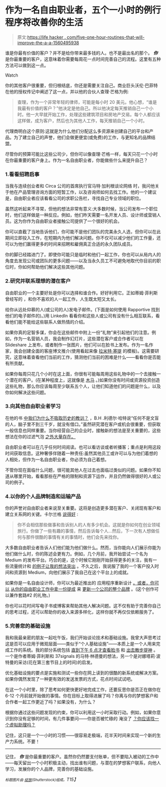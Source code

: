 # 作为一名自由职业者，五个一小时的例行程序将改善你的生活

> 原文:[https://life hacker . com/five-one-hour-routines-that-will-improve-the-a-a-1560495938](https://lifehacker.com/five-one-hour-routines-that-will-improve-your-life-as-a-1560495938)

谁是你最有价值的客户？并不是给你带来最多钱的人。也不是最出名的那个。 ***你*** 是你最重要的客户，这意味着你需要每周花一点时间完善自己的流程。这里有五种方法可以做到这一点。

Watch

你的其他客户很重要，但归根结底，你还是需要关注自己。商业巨头沃伦·巴菲特在他的授权传记中阐述了这一点，并以他的合伙人查理·芒格为例:

> 查理，作为一个非常年轻的律师，可能是每小时 20 美元。他心想，“谁是我最有价值的客户？”他决定是他自己。所以他决定每天推销自己一个小时。他一大早就开始工作，处理这些建筑项目和房地产交易。每个人都应该这样做，成为客户，然后也为其他人工作，每天推销自己一个小时。

代理商明白这个原则:这就是为什么他们分配这么多资源来创建自己的平台和产品。为了建立自己的声誉，他们会做更便宜(或免费)的工作，与更知名的品牌结盟。

尽管你的预算可能比这些公司少，但你可以像查理·芒格一样，每天只花一个小时在你最重要的客户身上。作为一名自由职业者，你能做些什么来提升自己？

### 1.看看招聘启事

当我与连续创业者和 Circa 公司的首席执行官马特·加利根谈论网络 时，我问他关于他在产品管理咨询方面的短暂工作，以及咨询师如何去找工作。他的一个建议是，自由职业者应该看看公司的求职公告栏，寻找自己专业领域的职位。

虽然这听起来不寻常，但他的想法非常有意义:大多数时候，当公司发布一个职位时，他们这样做是一种反应。例如，他们昨天需要一名开发人员、设计师或营销人员。这为你作为自由职业者接触公司提供了一个很好的机会。

你可以直截了当地告诉他们，你可能不是他们团队的完美永久人选，但你可以在此期间立即投入工作，在短期内为他们解决问题。你不仅可以减少他们的工作量，还可以为他们赢得更多的时间来招聘和雇佣真正合适的永久团队成员。

你的脚已经踏进门了。即使你可能只是临时和他们一起工作，你也可以从局内人的角度去发现公司或团队的更多问题——以及当永久员工不可避免地取代你目前的职位时，你如何帮助他们解决这些其他问题。

### 2.研究并联系理想的潜在客户

自由职业的一个主要好处是你可以选择和谁合作。好好利用它。正如蒂姆·菲利斯曾经写的 ，和你不喜欢的人一起工作，人生既太短又太长。

给你从远处仰慕的人(或公司的人)发电子邮件。(下面是如何使用 Rapportive 找到他们的电子邮件的)。)用 LinkedIn 看看你和这些人或公司有没有什么相互联系，看看他们能不能给这些联系人做热情的介绍。

如果你真的足智多谋，你会在这些邮件中附上一份“礼物”来引起他们的注意。例如，作为一名营销人员，我会制作幻灯片，这些潜在客户或合作者可以在 Slideshare 上发布，或者制作一张图片，他们可以在脸书上发布。作为一名作家，我会创建全面的客座博文推介(使用看起来像 [拉米特·塞提](http://www.iwillteachyoutoberich.com/write-a-guest-post-for-i-will-teach-you-to-be-rich/) 的模板)。这需要研究，这意味着查看他们当前的工作，猜测他们当前的困难是什么——看看你是否能有所贡献。

如果你每周只花几个小时在这上面，你很有可能每周用这些礼物中的一个去接触一个潜在的客户。(在某种程度上，这就像是 [木马](https://medium.com/i-m-h-o/3a4450ee1de0) 。)如果你没有时间或资源投资创造这些礼物，那么你应该每周至少联系五个人，让他们知道他们的问题是什么，以及你如何解决这些问题。

### 3.向其他自由职业者学习

在他的书 [中我们为什么不吸取历史的教训？](http://www.amazon.com/Why-Dont-We-Learn-History/dp/004900025X?asc_campaign=InlineText&asc_refurl=https://lifehacker.com/five-one-hour-routines-that-will-improve-your-life-as-a-1560495938&asc_source=&tag=kinjalifehackerlink-20) ，B.H .利德尔·哈特说“任何不是文盲的人，脑子里不到三千岁，就没有借口。”虽然研究潜在客户或机会很重要，但获取一般信息也同样重要。当你经营自己的企业时，接触新的想法是至关重要的，这些想法在你的过滤气泡 [之外大量存在。](http://blog.busybuildingthings.com/post/79871235525/you-are-what-you-eat-and-why-you-should-spend-more-on)

自由职业者可以在几乎任何时间阅读。也可以看访谈或者听播客；重点是利用这段时间获取信息。这种奢侈伴随着一种责任:虽然其他员工或许可以与为他们着想的人相处，但作为一名自由职业者，你必须为自己着想。

不管你现在面临什么问题，很可能其他人在过去也面临过类似的问题。如果你不知道从哪里开始，看看那些在严格的限制和资源下运作，并且仍然做得很好的人或公司的例子。

### 4.以你的个人品牌制造和运输产品

你的声誉对自由职业者来说至关重要。这将是创造更多潜在客户、关闭现有客户和建立关系网的关键。卡尔兰格 [说得好](http://carl.flax.ie/dothingstellpeople.html) :

> 你不会相信那些做事和告诉别人的人有多少机会。这就是你如何在创业领域旅行。你做了一些有趣的事情，然后告诉每个人...然后，下一次有人想做任何与那件很酷的事情有关的事情时，他们会先来找你。

大多数自由职业者告诉人们他们能为他们做什么。然而，当你能向人们展示你能为他们做什么时，你的陈述会更有力。例如，几个月前，我开始尝试一个名为 Medium 的发布平台。巧合的是，这个时候它刚刚开始获得更多的关注，我有一些流量统计和 [的例子让我的想法突出](http://www.fastcompany.com/3015027/leadership-now/want-to-conquer-a-new-skill-do-it-every-day) 。不久之后，我说服了我的一个客户投入时间和资源到 Medium，向他们展示了我自己在这个平台上的成就。

如果你是一名自由设计师，你可以为最近推出的 应用程序重新设计 [。或者，你可以](http://www.jasonli.ca/cyberdust/) [从你的自由职业工作中拿一份提成](http://lifehacker.com/the-benefits-of-a-makecation-1000295565) 来 [更新一个公司的整个品牌](http://www.minimallyminimal.com/2012/7/3/the-next-microsoft.html) 。(这个创作可以兼作套路#2 的礼物。)

你也可以花时间写电子书或博客来帮助其他人解决问题。这不仅有助于完善你自己的思考过程，还可以帮助你的收入来源多样化，这样你就不再仅仅依赖服务了。

### 5.完善您的基础设施

我和我最亲密的朋友一起吃午饭，我们开始谈论技术和基础设施。我曾大声思考过这是否可以应用于微观层面——类似于“个人基础设施”——本质上是一个人用来完成工作的系统。我的部分系统包括 [直到下午 6 点才查看脸书](https://medium.com/i-m-h-o/b3500420da1b) 和 [出去散步提神](https://medium.com/introvert-power/bd4243ec15e1) 。一个是作者蒂姆·菲利斯和 37signals 的马特·林德曼的想法，另一个是对娜塔莉·波特曼的采访(花在第三套节目上的时间)的启发。

优化基础设施的要点是实施和测试一些你在网上读到的很酷的新系统或解决方案。如果你偶然发现了一种更有效的发送发票的方式，花点时间试试吧。

在这一个小时里，除了思考如何更快更好地完成工作，还要反思你是否正在做你在 6-12 个月前就开始做的事情。你在目标上取得进展了吗？你离与你的梦想客户和合作者一起工作更近了吗？如果没有，为什么？

根据你通过这些问题发现的约束，你可以利用这一小时采取行动。例如，如果你意识到你没有足够的时间，有几件事要问——你是否被忙碌的 淹没了 [？你应该找一个虚拟助理吗？](https://lifehacker.com/are-you-really-as-busy-as-you-think-you-are-5982344)

记住，这只是一个一小时的习惯——很容易走极端，花半天时间来实现一个新的生产力系统。不要！

* * *

记住， ***你*** 是你最重要的客户。虽然你仍然要支付账单，但不要陷入被动的工作中——每天留出一个小时积极主动，找出谁有问题，与潜在的梦想客户联系，向他人学习，发展你的个人品牌，完善你的基础设施。

*<small>标题图片由</small>* [*<small>绽放</small>*](http://www.shutterstock.com/pic-181277477/stock-vector-flat-design-style-modern-vector-illustration-concept-of-web-page-coding-and-programming-website.html)*<small>(Shutterstock)组成。</small>T15】*